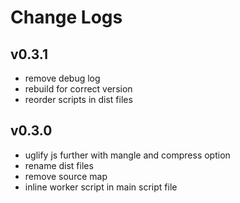 # Change Logs

## v0.3.1

 - remove debug log
 - rebuild for correct version
 - reorder scripts in dist files


## v0.3.0

 - uglify js further with mangle and compress option 
 - rename dist files
 - remove source map
 - inline worker script in main script file
